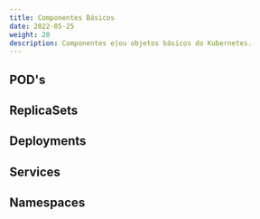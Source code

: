```yaml
---
title: Componentes Básicos
date: 2022-05-25
weight: 20
description: Componentes e|ou objetos básicos do Kubernetes.
---
```


## POD's

## ReplicaSets

## Deployments

## Services

## Namespaces
